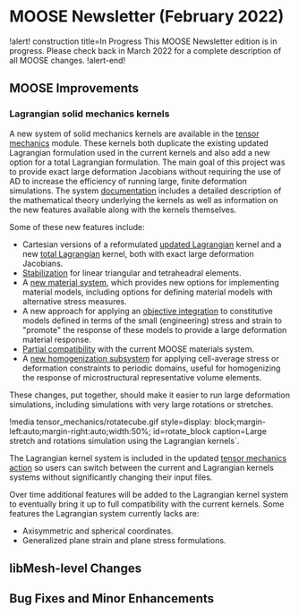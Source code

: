 # MOOSE Newsletter (February 2022)

!alert! construction title=In Progress
This MOOSE Newsletter edition is in progress. Please check back in March 2022
for a complete description of all MOOSE changes.
!alert-end!

## MOOSE Improvements

### Lagrangian solid mechanics kernels

A new system of solid mechanics kernels are available in the
[tensor mechanics](modules/tensor_mechanics/index.md) module.
These kernels both duplicate the existing updated Lagrangian formulation
used in the current kernels and also add a new option for a total 
Lagrangian formulation.  The main goal of this project was to 
provide exact large deformation Jacobians without requiring the use of
AD to increase the efficiency of running large, finite deformation simulations.
The system 
[documentation](modules/tensor_mechanics/LagrangianKernelTheory.md)
includes a detailed description of the mathematical theory underlying the
kernels as well as information on the new features available along
with the kernels themselves.

Some of these new features include:

* Cartesian versions of a reformulated [updated Lagrangian](modules/tensor_mechanics/UpdatedLagrangianKernel.md) kernel and a new 
[total Lagrangian](modules/tensor_mechanics/TotalLagrangianKernel.md) kernel, both with exact large deformation Jacobians.
* [Stabilization](modules/tensor_mechanics/Stabilization.md) for linear triangular and tetraheadral elements.
* A [new material system](modules/tensor_mechanics/NewMaterialSystem.md), which provides new options for implementing 
material models, including options for defining material models
with alternative stress measures.
* A new approach for applying an [objective integration](modules/tensor_mechanics/ComputeLagrangianObjectiveStress.md) to 
constitutive models defined in terms of the small (engineering) stress and
strain to "promote" the response of these models to provide a large
deformation material response.
* [Partial compatibility](modules/tensor_mechanics/ComputeLagrangianWrappedStress.md) with the current MOOSE materials system.
* A [new homogenization subsystem](modules/tensor_mechanics/Homogenization.md) for applying cell-average stress or
deformation constraints to periodic domains, useful for homogenizing the
response of microstructural representative volume elements.

These changes, put together, should make it easier to run large deformation simulations, including
simulations with very large rotations or stretches.

!media tensor_mechanics/rotatecube.gif
      style=display: block;margin-left:auto;margin-right:auto;width:50%;
      id=rotate_block
      caption=Large stretch and rotations simulation using the Lagrangian kernels`.

The Lagrangian kernel system is included in the updated [tensor mechanics action](TensorMechanicsAction.md)
so users can switch between the current and Lagrangian kernels systems without significantly changing their
input files.

Over time additional features will be added to the Lagrangian kernel system to eventually bring it up
to full compatibility with the current kernels.  Some features the Lagrangian system currently lacks are:

* Axisymmetric and spherical coordinates.
* Generalized plane strain and plane stress formulations.

## libMesh-level Changes

## Bug Fixes and Minor Enhancements
